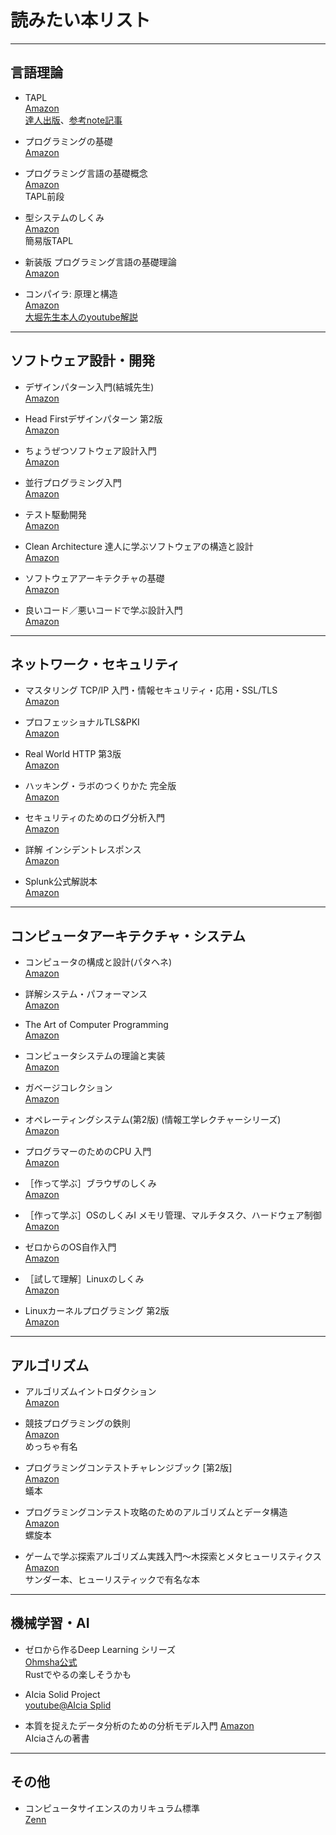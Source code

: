 # 読みたい本リスト

---

## 言語理論

- TAPL  
  [Amazon](https://amzn.asia/d/0W7W6Nj)  
  [達人出版](https://tatsu-zine.com/books/types-and-programming-languages-ja)、[参考note記事](https://note.com/maguro_tuna/n/na0f6652b4ec4)

- プログラミングの基礎  
  [Amazon](https://amzn.asia/d/bWpEa7l)

- プログラミング言語の基礎概念  
  [Amazon](https://amzn.asia/d/1MCoX6w)  
  TAPL前段

- 型システムのしくみ  
  [Amazon](https://amzn.asia/d/6aHW1Jh)  
  簡易版TAPL

- 新装版 プログラミング言語の基礎理論  
  [Amazon](https://amzn.asia/d/718hzJn)

- コンパイラ: 原理と構造  
  [Amazon](https://amzn.asia/d/0osJ0Cd)  
  [大堀先生本人のyoutube解説](https://youtube.com/playlist?list=PLp1bKoc7XHdQwbHaUzMryG6WpnN4JdR6P&si=rtOad9DKcaubUMbr)

---

## ソフトウェア設計・開発

- デザインパターン入門(結城先生)  
  [Amazon](https://amzn.asia/d/i5RtyK3)

- Head Firstデザインパターン 第2版  
  [Amazon](https://amzn.asia/d/eRwHbhT)

- ちょうぜつソフトウェア設計入門  
  [Amazon](https://amzn.asia/d/7xoxzs0)

- 並行プログラミング入門  
  [Amazon](https://amzn.asia/d/7PaXsou)

- テスト駆動開発  
  [Amazon](https://amzn.asia/d/bxtCrGw)

- Clean Architecture 達人に学ぶソフトウェアの構造と設計  
  [Amazon](https://amzn.asia/d/anRURaz)

- ソフトウェアアーキテクチャの基礎  
  [Amazon](https://amzn.asia/d/5iXbI9w)

- 良いコード／悪いコードで学ぶ設計入門  
  [Amazon](https://amzn.asia/d/5zFrGRb)

---

## ネットワーク・セキュリティ

- マスタリング TCP/IP 入門・情報セキュリティ・応用・SSL/TLS  
  [Amazon](https://amzn.asia/d/62j6T1J)

- プロフェッショナルTLS&PKI  
  [Amazon](https://amzn.asia/d/1tHnGSp)

- Real World HTTP 第3版  
  [Amazon](https://amzn.asia/d/61uLbwN)

- ハッキング・ラボのつくりかた 完全版  
  [Amazon](https://amzn.asia/d/8Wey1rs)

- セキュリティのためのログ分析入門  
  [Amazon](https://amzn.asia/d/f8SgHHE)

- 詳解 インシデントレスポンス  
  [Amazon](https://amzn.asia/d/56JFEM0)

- Splunk公式解説本  
  [Amazon](https://amzn.asia/d/gWSbo9Q)

---

## コンピュータアーキテクチャ・システム

- コンピュータの構成と設計(パタヘネ)  
  [Amazon](https://amzn.asia/d/f25H099)

- 詳解システム・パフォーマンス  
  [Amazon](https://amzn.asia/d/hXyf8Od)

- The Art of Computer Programming  
  [Amazon](https://amzn.asia/d/j38EZlJ)

- コンピュータシステムの理論と実装  
  [Amazon](https://amzn.asia/d/ingfRDY)

- ガベージコレクション  
  [Amazon](https://amzn.asia/d/2DbBVM5)

- オペレーティングシステム(第2版) (情報工学レクチャーシリーズ)  
  [Amazon](https://amzn.asia/d/3Mh4gGG)

- プログラマーのためのCPU 入門  
  [Amazon](https://amzn.asia/d/4v1fCW9)

- ［作って学ぶ］ブラウザのしくみ  
  [Amazon](https://amzn.asia/d/hCsNSCy)

- ［作って学ぶ］OSのしくみⅠ メモリ管理、マルチタスク、ハードウェア制御  
  [Amazon](https://amzn.asia/d/99knhrJ)

- ゼロからのOS自作入門  
  [Amazon](https://amzn.asia/d/gCT2pgZ)

- ［試して理解］Linuxのしくみ  
  [Amazon](https://amzn.asia/d/8OK8ov4)

- Linuxカーネルプログラミング 第2版  
  [Amazon](https://amzn.asia/d/dNLKJ4F)

---

## アルゴリズム

- アルゴリズムイントロダクション  
  [Amazon](https://amzn.asia/d/5zmAoYx)

- 競技プログラミングの鉄則  
  [Amazon](https://amzn.asia/d/dv7tnoo)  
  めっちゃ有名

- プログラミングコンテストチャレンジブック [第2版]  
  [Amazon](https://amzn.asia/d/5Sztnnz)  
  蟻本

- プログラミングコンテスト攻略のためのアルゴリズムとデータ構造  
  [Amazon](https://amzn.asia/d/4ud5Tck)  
  螺旋本

- ゲームで学ぶ探索アルゴリズム実践入門～木探索とメタヒューリスティクス  
  [Amazon](https://amzn.asia/d/eP82r6N)  
  サンダー本、ヒューリスティックで有名な本

---

## 機械学習・AI

- ゼロから作るDeep Learning シリーズ  
  [Ohmsha公式](https://www.ohmsha.co.jp/tabid37.html?Search=%e3%82%bc%e3%83%ad%e3%81%8b%e3%82%89%e4%bd%9c%e3%82%8bDeep+Learning&Mode=0)  
  Rustでやるの楽しそうかも

- AIcia Solid Project  
  [youtube@AIcia Splid](https://www.youtube.com/@AIcia_Solid)

-  本質を捉えたデータ分析のための分析モデル入門   [Amazon](https://amzn.asia/d/iJeXXWM)  
  AIciaさんの著書
  

---

## その他

- コンピュータサイエンスのカリキュラム標準  
  [Zenn](https://zenn.dev/tmknom/scraps/d8bae6a6cf5b70)